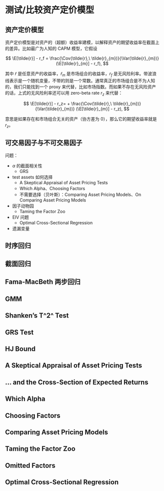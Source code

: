 # 测试/比较资产定价模型

## 资产定价模型

资产定价模型是对资产的（超额）收益率建模，以解释资产的期望收益率在截面上的差异。比如最广为人知的 CAPM 模型，它假设

$$
\E[\tilde{r}] - r_f = \frac{\Cov(\tilde{r},\ \tilde{r}_{m})}{\Var(\tilde{r}_{m})} (\E[\tilde{r}_{m}] - r_f),
$$

其中 $\tilde{r}$ 是任意资产的收益率，$\tilde{r}_{m}$ 是市场组合的收益率，$r_f$ 是无风险利率。带波浪线表示是一个随机变量，不带的则是一个常数。通常真正的市场组合是不为人知的，我们只能找到一个 proxy 来代替，比如市场指数。而如果不存在无风险资产的话，上式的无风险利率还可以用 zero-beta rate $r_z$ 来代替：

$$
\E[\tilde{r}] - r_z=  + \frac{\Cov(\tilde{r},\ \tilde{r}_{m})}{\Var(\tilde{r}_{m})} (\E[\tilde{r}_{m}] - r_z),
$$

意思是如果存在和市场组合无关的资产（协方差为 $0$），那么它的期望收益率就是 $r_z$。

## 可交易因子与不可交易因子

问题：

- $\alpha$ 的截面相关性
    - GRS
- test assets 如何选择
    - A Skeptical Appraisal of Asset Pricing Tests
    - Which Alpha、Choosing Factors
    - 不需要选择（贝叶斯）：Comparing Asset Pricing Models、On Comparing Asset Pricing Models
- 因子动物园
    - Taming the Factor Zoo
- EIV 问题
    - Optimal Cross-Sectional Regression
- 遗漏变量

## 时序回归

## 截面回归

## Fama-MacBeth 两步回归

## GMM

## Shanken’s T^2^ Test

## GRS Test

## HJ Bound

## A Skeptical Appraisal of Asset Pricing Tests

## ... and the Cross-Section of Expected Returns

## Which Alpha

## Choosing Factors

## Comparing Asset Pricing Models

## Taming the Factor Zoo

## Omitted Factors

## Optimal Cross-Sectional Regression